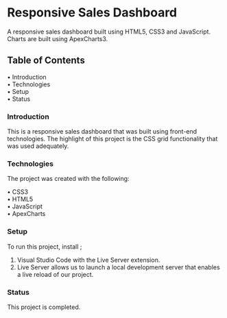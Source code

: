 # Responsive Sales Dashboard
A responsive sales dashboard built using HTML5, CSS3 and JavaScript. Charts are built using ApexCharts3.

## Table of Contents
•	Introduction <br/>
•	Technologies <br/>
•	Setup <br/>
•	Status <br/>

### Introduction
This is a responsive sales dashboard that was built using front-end technologies. The highlight of this project is the CSS grid functionality that was used adequately.

### Technologies
The project was created with the following:

•	CSS3 <br/>
•	HTML5 <br/>
•	JavaScript <br/>
•	ApexCharts <br/>

### Setup
To run this project, install ;
1.	Visual Studio Code with the Live Server extension. <br/>
2.	Live Server allows us to launch a local development server that enables a live reload of our project. <br/>

### Status
This project is completed.
